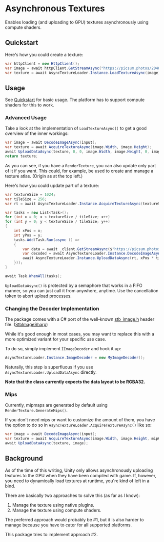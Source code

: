 # Asynchronous Textures

Enables loading (and uploading to GPU) textures asynchronously using compute shaders.

## Quickstart

Here's how you could create a texture:

```c#
var httpClient = new HttpClient();
var image = await httpClient.GetStreamAsync("https://picsum.photos/2048");
var texture = await AsyncTextureLoader.Instance.LoadTextureAsync(image);
```

## Usage

See [Quickstart](#quickstart) for basic usage. The platform has to support compute shaders for this to work.

### Advanced Usage

Take a look at the implementation of `LoadTextureAsync()` to get a good overview of the inner workings:

```c#
var image = await DecodeImageAsync(input);
var texture = await AcquireTextureAsync(image.Width, image.Height);
await UploadDataAsync(texture, 0, 0, image.Width, image.Height, 0, image.Data);
return texture;
```

As you can see, if you have a `RenderTexture`, you can also update only part of it if you want. This could, for example,
be used to create and manage a texture atlas. (Origin as at the top left.)

Here's how you could update part of a texture:

```c#
var textureSize = 1024;
var tileSize = 256;
var rt = await AsyncTextureLoader.Instance.AcquireTextureAsync(textureSize, textureSize);

var tasks = new List<Task>();
for (int x = 0; x < textureSize / tileSize; x++)
for (int y = 0; y < textureSize / tileSize; y++)
{
    int xPos = x;
    int yPos = y;
    tasks.Add(Task.Run(async () =>
    {
        var data = await _client.GetStreamAsync($"https://picsum.photos/{tileSize}");
        var decoded = await AsyncTextureLoader.Instance.DecodeImageAsync(data);
        await AsyncTextureLoader.Instance.UploadDataAsync(rt, xPos * tileSize, yPos * tileSize, tileSize, tileSize, 0, decoded.Data);
    }));
}

await Task.WhenAll(tasks);
```

`UploadDataAsync()` is protected by a semaphore that works in a FIFO manner, so you can just call it from anywhere,
anytime. Use the cancellation token to abort upload processes.

### Changing the Decoder Implementation

The package comes with a C# port of the well-known [stb_image.h](https://github.com/nothings/stb) header
file. ([StbImageSharp](https://github.com/StbSharp/StbImageSharp))

While it's good enough in most cases, you may want to replace this with a more optimized variant for your specific use
case.

To do so, simply implement `IImageDecoder` and hook it up:

```c#
AsyncTextureLoader.Instance.ImageDecoder = new MyImageDecoder();
```

Naturally, this step is superfluous if you use `AsyncTextureLoader.UploadDataAsync` directly.

**Note that the class currently expects the data layout to be RGBA32.**

### Mips

Currently, mipmaps are generated by default using `RenderTexture.GenerateMips()`.

If you don't need mips or want to customize the amount of them, you have the option to do so
in `AsyncTextureLoader.AcquireTextureAsync()` like so:

```c#
var image = await DecodeImageAsync(input);
var texture = await AcquireTextureAsync(image.Width, image.Height, mipCount: 0);
await UploadDataAsync(texture, image);
```

## Background

As of the time of this writing, Unity only allows asynchronously uploading textures to the GPU when they have been
compiled with game. If, however, you need to dynamically load textures at runtime, you're kind of left in a bind.

There are basically two approaches to solve this (as far as I know):

1. Manage the texture using native plugins.
2. Manage the texture using compute shaders.

The preferred approach would probably be #1, but it is also harder to manage because you have to cater for all supported
platforms.

This package tries to implement approach #2.
